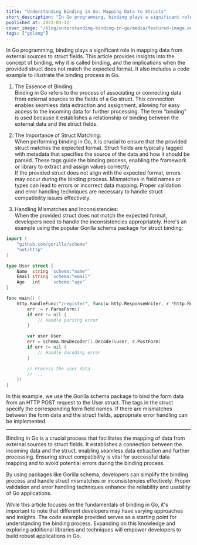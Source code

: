 ```yaml
---
title: "Understanding Binding in Go: Mapping Data to Structs"
short_description: "In Go programming, binding plays a significant role in mapping data from external sources to struct fields"
published_at: 2023-03-12
cover_image: "/blog/understanding-binding-in-go/media/featured-image.webp"
tags: ["golang"]
---
```


In Go programming, binding plays a significant role in mapping data from external sources to struct fields. This article provides insights into the concept of binding, why it is called binding, and the implications when the provided struct does not match the expected format. It also includes a code example to illustrate the binding process in Go.

1. The Essence of Binding:<br />
Binding in Go refers to the process of associating or connecting data from external sources to the fields of a Go struct. This connection enables seamless data extraction and assignment, allowing for easy access to the incoming data for further processing. The term "binding" is used because it establishes a relationship or binding between the external data and the struct fields.

2. The Importance of Struct Matching:<br />
When performing binding in Go, it is crucial to ensure that the provided struct matches the expected format. Struct fields are typically tagged with metadata that specifies the source of the data and how it should be parsed. These tags guide the binding process, enabling the framework or library to extract and assign values correctly.<br />
If the provided struct does not align with the expected format, errors may occur during the binding process. Mismatches in field names or types can lead to errors or incorrect data mapping. Proper validation and error handling techniques are necessary to handle struct compatibility issues effectively.

3. Handling Mismatches and Inconsistencies:<br />
When the provided struct does not match the expected format, developers need to handle the inconsistencies appropriately. Here's an example using the popular Gorilla schema package for struct binding:
```go
import (
	"github.com/gorilla/schema"
	"net/http"
)

type User struct {
	Name  string `schema:"name"`
	Email string `schema:"email"`
	Age   int    `schema:"age"`
}

func main() {
	http.HandleFunc("/register", func(w http.ResponseWriter, r *http.Request) {
		err := r.ParseForm()
		if err != nil {
			// Handle parsing error
		}

		var user User
		err = schema.NewDecoder().Decode(&user, r.PostForm)
		if err != nil {
			// Handle decoding error
		}

		// Process the user data
		// ...
	})
}
```
In this example, we use the Gorilla schema package to bind the form data from an HTTP POST request to the User struct. The tags in the struct specify the corresponding form field names. If there are mismatches between the form data and the struct fields, appropriate error handling can be implemented.

---

Binding in Go is a crucial process that facilitates the mapping of data from external sources to struct fields. It establishes a connection between the incoming data and the struct, enabling seamless data extraction and further processing. Ensuring struct compatibility is vital for successful data mapping and to avoid potential errors during the binding process.

By using packages like Gorilla schema, developers can simplify the binding process and handle struct mismatches or inconsistencies effectively. Proper validation and error handling techniques enhance the reliability and usability of Go applications.

While this article focuses on the fundamentals of binding in Go, it's important to note that different developers may have varying approaches and insights. The code example provided serves as a starting point for understanding the binding process. Expanding on this knowledge and exploring additional libraries and techniques will empower developers to build robust applications in Go.
